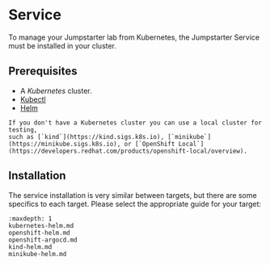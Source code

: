 # Service

To manage your Jumpstarter lab from Kubernetes, the Jumpstarter Service must be
installed in your cluster.

## Prerequisites

- A *Kubernetes* cluster.
- [Kubectl](https://www.downloadkubernetes.com/)
- [Helm](https://helm.sh/docs/intro/install/)

```{tip}
If you don't have a Kubernetes cluster you can use a local cluster for testing,
such as [`kind`](https://kind.sigs.k8s.io), [`minikube`](https://minikube.sigs.k8s.io), or [`OpenShift Local`](https://developers.redhat.com/products/openshift-local/overview).
```

## Installation

The service installation is very similar between targets, but there are some
specifics to each target. Please select the appropriate guide for your target:


```{toctree}
:maxdepth: 1
kubernetes-helm.md
openshift-helm.md
openshift-argocd.md
kind-helm.md
minikube-helm.md
```
